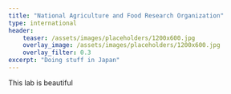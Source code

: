 ```yaml
---
title: "National Agriculture and Food Research Organization"
type: international
header:
    teaser: /assets/images/placeholders/1200x600.jpg
    overlay_image: /assets/images/placeholders/1200x600.jpg
    overlay_filter: 0.3
excerpt: "Doing stuff in Japan"
---
```


This lab is beautiful
